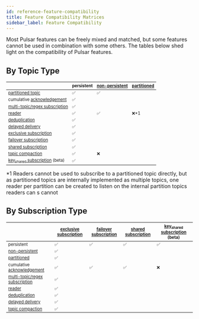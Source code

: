 ```yaml
---
id: reference-feature-compatibility
title: Feature Compatibility Matrices
sidebar_label: Feature Compatibility
---
```


<style type="text/css">
  table{
    font-size: 80%;
  }
</style>

Most Pulsar features can be freely mixed and matched, but some features cannot be used in combination with some others. The tables below shed light on the compatibility of Pulsar features.

## By Topic Type

|                                                                                        | persistent | [non-persistent](concepts-messaging.md#non-persistent-topics) | [partitioned](concepts-messaging.md#partitioned-topics) |
|-------------------------------------------------------------------------------------- |---------- |------------------------------------------------------------- |------------------------------------------------------- |
| [partitioned topic](concepts-messaging.md#partitioned-topics)                          | ✅         | ✅                                                            |                                                         |
| cumulative [acknowledgement](concepts-messaging.md#acknowledgement)                    | ✅         |                                                               |                                                         |
| [multi-topic/regex subscription](concepts-messaging.md#multi-topic-subscriptions)      | ✅         |                                                               |                                                         |
| [reader](concepts-clients.md#reader-interface)                                         | ✅         | ✅                                                            | ❌\*1                                                   |
| [deduplication](concepts-messaging.md#message-deduplication)                           | ✅         |                                                               |                                                         |
| [delayed delivery](concepts-messaging.md#delayed-message-delivery)                     | ✅         |                                                               |                                                         |
| [exclusive subscription](concepts-messaging.md#exclusive)                              | ✅         |                                                               |                                                         |
| [failover subscription](concepts-messaging.md#failover)                                | ✅         |                                                               |                                                         |
| [shared subscription](concepts-messaging.md#shared)                                    | ✅         |                                                               |                                                         |
| [topic compaction](concepts-topic-compaction/)                                         | ✅         | ❌                                                            |                                                         |
| [key<sub>shared</sub> subscription](concepts-messaging.md#key<sub>shared</sub>) (beta) | ✅         |                                                               |                                                         |

\*1 Readers cannot be used to subscribe to a partitioned topic directly, but as partitioned topics are internally implemented as multiple topics, one reader per partition can be created to listen on the internal partition topics readers can s cannot

## By Subscription Type

|                                                                                   | [exclusive subscription](concepts-messaging.md#exclusive) | [failover subscription](concepts-messaging.md#failover) | [shared subscription](concepts-messaging.md#shared) | [key<sub>shared</sub> subscription](concepts-messaging.md#key<sub>shared</sub>) (beta) |
|--------------------------------------------------------------------------------- |--------------------------------------------------------- |------------------------------------------------------- |--------------------------------------------------- |-------------------------------------------------------------------------------------- |
| persistent                                                                        | ✅                                                        | ✅                                                      | ✅                                                  | ✅                                                                                     |
| [non-persistent](concepts-messaging.md#non-persistent-topics)                     | ✅                                                        |                                                         |                                                     |                                                                                        |
| [partitioned](concepts-messaging.md#partitioned-topics)                           | ✅                                                        |                                                         |                                                     |                                                                                        |
| cumulative [acknowledgement](concepts-messaging.md#acknowledgement)               | ✅                                                        | ✅                                                      | ✅                                                  | ❌                                                                                     |
| [multi-topic/regex subscription](concepts-messaging.md#multi-topic-subscriptions) | ✅                                                        |                                                         |                                                     |                                                                                        |
| [reader](concepts-clients.md#reader-interface)                                    | ✅                                                        |                                                         |                                                     |                                                                                        |
| [deduplication](concepts-messaging.md#message-deduplication)                      | ✅                                                        |                                                         |                                                     |                                                                                        |
| [delayed delivery](concepts-messaging.md#delayed-message-delivery)                | ✅                                                        |                                                         |                                                     |                                                                                        |
| [topic compaction](concepts-topic-compaction/)                                    | ✅                                                        |                                                         |                                                     |                                                                                        |
